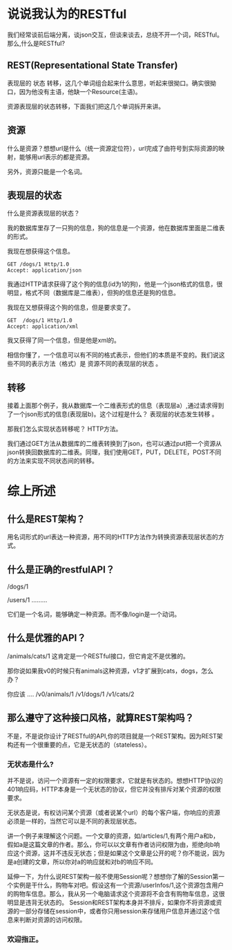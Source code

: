 # 说说我认为的RESTful

我们经常谈前后端分离，谈json交互，但谈来谈去，总绕不开一个词，RESTful。那么,什么是RESTful? 

## REST(Representational State Transfer)

表现层的 状态 转移，这几个单词组合起来什么意思，听起来很拗口。确实很拗口，因为他没有主语，他缺一个Resource(主语)。

资源表现层的状态转移，下面我们把这几个单词拆开来讲。

## 资源
什么是资源？想想url是什么（统一资源定位符），url完成了由符号到实际资源的映射，能够用url表示的都是资源。

另外，资源只能是一个名词。

## 表现层的状态
什么是资源表现层的状态？

我的数据库里存了一只狗的信息，狗的信息是一个资源，他在数据库里面是二维表的形式。

我现在想获得这个信息。
```http request
GET /dogs/1 Http/1.0
Accept: application/json
```
我通过HTTP请求获得了这个狗的信息(id为1的狗)，他是一个json格式的信息，很明显，格式不同（数据库是二维表），但狗的信息还是狗的信息。

我现在又想获得这个狗的信息，但是要求变了。
```http request
GET  /dogs/1 Http/1.0
Accept: application/xml
```
我又获得了同一个信息，但是他是xml的。

相信你懂了，一个信息可以有不同的格式表示，但他们的本质是不变的。我们说这些不同的表示方法（格式）是 资源不同的表现层的状态 。

## 转移
接着上面那个例子，我从数据库一个二维表形式的信息（表现层a）,通过请求得到了一个json形式的信息(表现层b)。这个过程是什么？ 表现层的状态发生转移 。

那我们怎么实现状态转移呢？ HTTP方法。

我们通过GET方法从数据库的二维表转换到了json，也可以通过put把一个资源从json转换回数据库的二维表。同理，我们使用GET，PUT，DELETE，POST不同的方法来实现不同状态间的转移。

# 综上所述

## 什么是REST架构？
用名词形式的url表达一种资源，用不同的HTTP方法作为转换资源表现层状态的方式。

## 什么是正确的restfulAPI？
/dogs/1

/users/1 .........

它们是一个名词，能够确定一种资源。而不像/login是一个动词。

## 什么是优雅的API？
/animals/cats/1 这肯定是一个RESTful接口，但它肯定不是优雅的。

那你说如果我v0的时候只有animals这种资源，v1才扩展到cats，dogs，怎么办？

你应该 .... /v0/animals/1    /v1/dogs/1  /v1/cats/2

## 那么遵守了这种接口风格，就算REST架构吗？
不是，不是说你设计了RESTful的API,你的项目就是一个REST架构。因为REST架构还有一个很重要的点，它是无状态的（stateless）。

### 无状态是什么?

并不是说，访问一个资源有一定的权限要求，它就是有状态的。想想HTTP协议的401响应码，HTTP本身是一个无状态的协议，但它并没有排斥对某个资源的权限要求。

无状态是说，有权访问某个资源（或者说某个url）的每个客户端，你响应的资源必须是一样的，当然它可以是不同的表现层状态。

讲一个例子来理解这个问题。一个文章的资源，如/articles/1,有两个用户a和b，假如a是这篇文章的作者。那么，你可以以文章有作者访问权限为由，拒绝向b响应这个资源，这并不违反无状态；但是如果这个文章是公开的呢？你不能说，因为是a创建的文章，所以你对a的响应就和对b的响应不同。

延伸一下，为什么说REST架构一般不使用Session呢？想想你了解的Session第一个实例是干什么，购物车对吧。假设这有一个资源/userInfos/1,这个资源包含用户的购物车信息。那么，我从另一个电脑请求这个资源将不会含有购物车信息，这很明显是违背无状态的。
Session和REST架构本身并不排斥，如果你不将资源或资源的一部分存储在session中，或者你只用session来存储用户信息并通过这个信息来判断对资源的访问权限。

### 欢迎指正。
